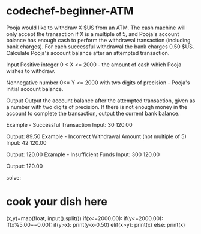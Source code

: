 # codechef-beginner-ATM
Pooja would like to withdraw X $US from an ATM. The cash machine will only accept the transaction if X is a multiple of 5, and Pooja's account balance has enough cash to perform the withdrawal transaction (including bank charges). For each successful withdrawal the bank charges 0.50 $US. Calculate Pooja's account balance after an attempted transaction.

Input
Positive integer 0 < X <= 2000 - the amount of cash which Pooja wishes to withdraw.

Nonnegative number 0<= Y <= 2000 with two digits of precision - Pooja's initial account balance.

Output
Output the account balance after the attempted transaction, given as a number with two digits of precision. If there is not enough money in the account to complete the transaction, output the current bank balance.

Example - Successful Transaction
Input:
30 120.00

Output:
89.50
Example - Incorrect Withdrawal Amount (not multiple of 5)
Input:
42 120.00

Output:
120.00
Example - Insufficient Funds
Input:
300 120.00

Output:
120.00

solve:

# cook your dish here
(x,y)=map(float, input().split())
if(x<=2000.00):
    if(y<=2000.00):
        if(x%5.00==0.00):
            if(y>x):
                print(y-x-0.50)
            elif(x>y):
                print(x)
            else:
                print(x)
            
